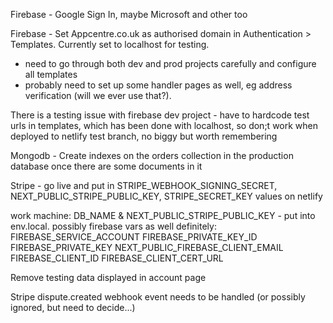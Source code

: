 Firebase - Google Sign In, maybe Microsoft and other too

Firebase - Set Appcentre.co.uk as authorised domain in Authentication > Templates. Currently set to localhost for testing.

- need to go through both dev and prod projects carefully and configure all templates
- probably need to set up some handler pages as well, eg address verification (will we ever use that?).

There is a testing issue with firebase dev project - have to hardcode test urls in templates, which has been done with localhost, so don;t work when deployed to netlify test branch, no biggy but worth remembering

Mongodb - Create indexes on the orders collection in the production database once there are some documents in it

Stripe - go live and put in STRIPE_WEBHOOK_SIGNING_SECRET, NEXT_PUBLIC_STRIPE_PUBLIC_KEY, STRIPE_SECRET_KEY values on netlify

work machine: DB_NAME & NEXT_PUBLIC_STRIPE_PUBLIC_KEY - put into env.local. possibly firebase vars as well
definitely:
FIREBASE_SERVICE_ACCOUNT
FIREBASE_PRIVATE_KEY_ID
FIREBASE_PRIVATE_KEY
NEXT_PUBLIC_FIREBASE_CLIENT_EMAIL
FIREBASE_CLIENT_ID
FIREBASE_CLIENT_CERT_URL

Remove testing data displayed in account page

Stripe dispute.created webhook event needs to be handled (or possibly ignored, but need to decide...)
